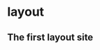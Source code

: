# layout
## The first layout site

[logo]: https://github.com/val10010/layout/blob/master/img/screen.jpg "The first layout site"

